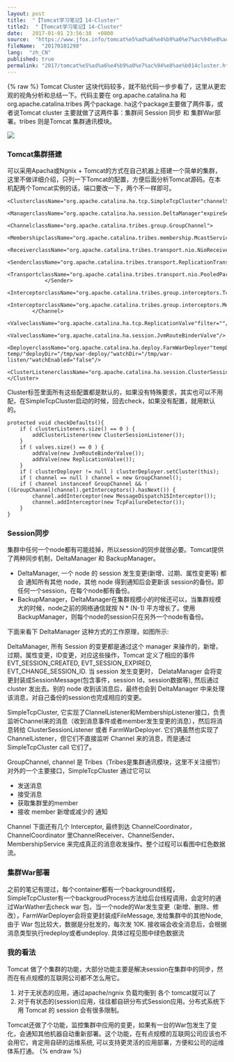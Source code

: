 ```yaml
---
layout: post
title:  "【Tomcat学习笔记】14-Cluster"
title2:  "【Tomcat学习笔记】14-Cluster"
date:   2017-01-01 23:56:38  +0800
source:  "https://www.jfox.info/tomcat%e5%ad%a6%e4%b9%a0%e7%ac%94%e8%ae%b014cluster.html"
fileName:  "20170101298"
lang:  "zh_CN"
published: true
permalink: "2017/tomcat%e5%ad%a6%e4%b9%a0%e7%ac%94%e8%ae%b014cluster.html"
---
```

{% raw %}
Tomcat Cluster 这块代码较多，就不贴代码一步步看了，这里从更宏观的视角分析和总结一下。代码主要在 org.apache.catalina.ha 和 org.apache.catalina.tribes 两个package. ha这个package主要做了两件事，或者说Tomcat cluster 主要就做了这两件事：集群间 Session 同步 和 集群War部署。tribes 则是Tomcat 集群通讯模块。

![](/wp-content/uploads/2017/07/1499954735.png)

###  Tomcat集群搭建 

可以采用Apacha或Ngnix + Tomcat的方式在自己机器上搭建一个简单的集群，这里不做详细介绍，只列一下Tomcat的配置，方便后面分析Tomcat源码。在本机配两个Tomcat实例的话，端口要改一下，两个不一样即可。 

    <ClusterclassName="org.apache.catalina.ha.tcp.SimpleTcpCluster"channelSendOptions="8">  
        <ManagerclassName="org.apache.catalina.ha.session.DeltaManager"expireSessionsOnShutdown="false"notifyListenersOnReplication="true"/>  
            <ChannelclassName="org.apache.catalina.tribes.group.GroupChannel">  
                <MembershipclassName="org.apache.catalina.tribes.membership.McastService"address="228.0.0.4"port="45564"frequency="500"dropTime="3000"/>  
                <ReceiverclassName="org.apache.catalina.tribes.transport.nio.NioReceiver"address="auto"port="4000"autoBind="100"selectorTimeout="5000"maxThreads="6"/>  
                <SenderclassName="org.apache.catalina.tribes.transport.ReplicationTransmitter">  
                  <TransportclassName="org.apache.catalina.tribes.transport.nio.PooledParallelSender"/>  
                </Sender>  
                <InterceptorclassName="org.apache.catalina.tribes.group.interceptors.TcpFailureDetector"/>  
                <InterceptorclassName="org.apache.catalina.tribes.group.interceptors.MessageDispatch15Interceptor"/>  
            </Channel>  
            <ValveclassName="org.apache.catalina.ha.tcp.ReplicationValve"filter=""/>  
            <ValveclassName="org.apache.catalina.ha.session.JvmRouteBinderValve"/>  
            <DeployerclassName="org.apache.catalina.ha.deploy.FarmWarDeployer"tempDir="/tmp/war-temp/"deployDir="/tmp/war-deploy/"watchDir="/tmp/war-listen/"watchEnabled="false"/>  
            <ClusterListenerclassName="org.apache.catalina.ha.session.ClusterSessionListener"/>  
    </Cluster>
    

 Cluster标签里面所有这些配置都是默认的，如果没有特殊要求，其实也可以不用配，在SimpleTcpCluster启动的时候，回去check，如果没有配置，就用默认的。 

    protected void checkDefaults(){
        if ( clusterListeners.size() == 0 ) {
            addClusterListener(new ClusterSessionListener());
        }
        if ( valves.size() == 0 ) {
            addValve(new JvmRouteBinderValve());
            addValve(new ReplicationValve());
        }
        if ( clusterDeployer != null ) clusterDeployer.setCluster(this);
        if ( channel == null ) channel = new GroupChannel();
        if ( channel instanceof GroupChannel && !((GroupChannel)channel).getInterceptors().hasNext()) {
            channel.addInterceptor(new MessageDispatch15Interceptor());
            channel.addInterceptor(new TcpFailureDetector());
        }
    }
    

###  Session同步 

集群中任何一个node都有可能挂掉，所以session的同步就很必要。Tomcat提供了两种同步机制，DeltaManager 和 BackupManager。

- DeltaManager, 一个 node 的 session 发生变更(新增、过期、属性变更等) 都会 通知所有其他 node，其他 node 得到通知后会更新该 session的备份。即任何一个session，在每个node都有备份。
- BackupManager，DeltaManager在集群规模小的时候还可以，当集群规模大的时候，node之前的网络通信就按 N * (N-1) 平方增长了。使用BackupManager，则每个node的session只在另外一个node有备份。

下面来看下 DeltaManager 这种方式的工作原理，如图所示:

DeltaManager, 所有 Session 的变更都是通过这个 manager 来操作的，新增，过期，属性变更，ID变更，对应这些操作，Tomcat 定义了相应的事件 EVT_SESSION_CREATED, EVT_SESSION_EXPIRED, EVT_CHANGE_SESSION_ID. 当 session 发生变更时， DelataManager 会将变更封装成SessionMessage(包含事件，session Id，session数据等), 然后通过 cluster 发出去。别的 node 收到该消息后，最终也会到 DeltaManager 中来处理该消息，对自己备份的session也完成相应的变更。

SimpleTcpCluster, 它实现了ClannelListener和MembershipListener接口，负责监听Channel来的消息（收到消息事件或者member发生变更的消息），然后将消息转给 ClusterSessionListener 或者 FarmWarDeployer. 它们俩虽然也实现了ChannelListener，但它们不直接监听 Channel 来的消息，而是通过SimpleTcpCluster call 它们了。

GroupChannel, channel 是 Tribes（Tribes是集群通讯模块，这里不关注细节） 对外的一个主要接口，SimpleTcpCluster 通过它可以

- 发送消息
- 接受消息
- 获取集群里的member
- 接收 member 新增或减少的 通知

Channel 下面还有几个 Interceptor, 最终到达 ChannelCoordinator，ChannelCoordinator 里ChannelReceiver、ChannelSender、MembershipService 来完成真正的消息收发操作。整个过程可以看图中红色数据流。

###  集群War部署 

之前的笔记有提过，每个container都有一个background线程，SimpleTcpCluster有一个backgroudProcess方法给后台线程调用，会定时的通过WarWather去check war 包，当一个node的War发生变更（新增、删除、修改），FarmWarDeployer会将变更封装成FileMessage, 发给集群中的其他Node, 由于 War 包比较大，数据是分批发的，每次发 10K. 接收端会收全消息后，会根据消息类型执行redeploy或者undeploy. 具体过程见图中绿色数据流

###  我的看法 

Tomcat 做了个集群的功能，大部分功能主要是解决session在集群中的同步，然而在有点规模的互联网公司都不怎么用它。

1. 对于无状态的应用，通过apache/ngnix 负载均衡到 各个 tomcat就可以了
2. 对于有状态的(session)应用，往往都自研分布式Session应用。分布式系统下用 Tomcat 的 session 会有很多限制。

Tomcat还做了个功能，监控集群中应用的变更，如果有一台的War包发生了变化，会通知其他机器自动重新部署。这个功能，在有点规模的互联网公司应该也不会用它，肯定用自研的运维系统, 可以支持更灵活的应用部署，方便和公司的运维体系打通。
{% endraw %}
